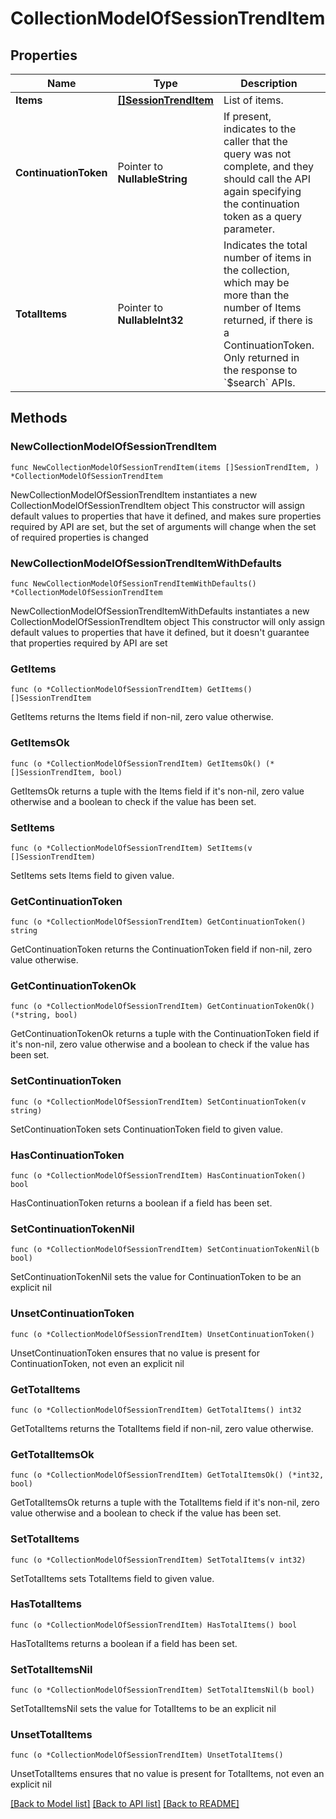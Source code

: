 # CollectionModelOfSessionTrendItem

## Properties

Name | Type | Description | Notes
------------ | ------------- | ------------- | -------------
**Items** | [**[]SessionTrendItem**](SessionTrendItem.md) | List of items. | 
**ContinuationToken** | Pointer to **NullableString** | If present, indicates to the caller that the query was not complete, and they should call the API again specifying the continuation token as a query parameter. | [optional] 
**TotalItems** | Pointer to **NullableInt32** | Indicates the total number of items in the collection, which may be more than the number of Items returned, if there is a ContinuationToken.  Only returned in the response to &#x60;$search&#x60; APIs. | [optional] 

## Methods

### NewCollectionModelOfSessionTrendItem

`func NewCollectionModelOfSessionTrendItem(items []SessionTrendItem, ) *CollectionModelOfSessionTrendItem`

NewCollectionModelOfSessionTrendItem instantiates a new CollectionModelOfSessionTrendItem object
This constructor will assign default values to properties that have it defined,
and makes sure properties required by API are set, but the set of arguments
will change when the set of required properties is changed

### NewCollectionModelOfSessionTrendItemWithDefaults

`func NewCollectionModelOfSessionTrendItemWithDefaults() *CollectionModelOfSessionTrendItem`

NewCollectionModelOfSessionTrendItemWithDefaults instantiates a new CollectionModelOfSessionTrendItem object
This constructor will only assign default values to properties that have it defined,
but it doesn't guarantee that properties required by API are set

### GetItems

`func (o *CollectionModelOfSessionTrendItem) GetItems() []SessionTrendItem`

GetItems returns the Items field if non-nil, zero value otherwise.

### GetItemsOk

`func (o *CollectionModelOfSessionTrendItem) GetItemsOk() (*[]SessionTrendItem, bool)`

GetItemsOk returns a tuple with the Items field if it's non-nil, zero value otherwise
and a boolean to check if the value has been set.

### SetItems

`func (o *CollectionModelOfSessionTrendItem) SetItems(v []SessionTrendItem)`

SetItems sets Items field to given value.


### GetContinuationToken

`func (o *CollectionModelOfSessionTrendItem) GetContinuationToken() string`

GetContinuationToken returns the ContinuationToken field if non-nil, zero value otherwise.

### GetContinuationTokenOk

`func (o *CollectionModelOfSessionTrendItem) GetContinuationTokenOk() (*string, bool)`

GetContinuationTokenOk returns a tuple with the ContinuationToken field if it's non-nil, zero value otherwise
and a boolean to check if the value has been set.

### SetContinuationToken

`func (o *CollectionModelOfSessionTrendItem) SetContinuationToken(v string)`

SetContinuationToken sets ContinuationToken field to given value.

### HasContinuationToken

`func (o *CollectionModelOfSessionTrendItem) HasContinuationToken() bool`

HasContinuationToken returns a boolean if a field has been set.

### SetContinuationTokenNil

`func (o *CollectionModelOfSessionTrendItem) SetContinuationTokenNil(b bool)`

 SetContinuationTokenNil sets the value for ContinuationToken to be an explicit nil

### UnsetContinuationToken
`func (o *CollectionModelOfSessionTrendItem) UnsetContinuationToken()`

UnsetContinuationToken ensures that no value is present for ContinuationToken, not even an explicit nil
### GetTotalItems

`func (o *CollectionModelOfSessionTrendItem) GetTotalItems() int32`

GetTotalItems returns the TotalItems field if non-nil, zero value otherwise.

### GetTotalItemsOk

`func (o *CollectionModelOfSessionTrendItem) GetTotalItemsOk() (*int32, bool)`

GetTotalItemsOk returns a tuple with the TotalItems field if it's non-nil, zero value otherwise
and a boolean to check if the value has been set.

### SetTotalItems

`func (o *CollectionModelOfSessionTrendItem) SetTotalItems(v int32)`

SetTotalItems sets TotalItems field to given value.

### HasTotalItems

`func (o *CollectionModelOfSessionTrendItem) HasTotalItems() bool`

HasTotalItems returns a boolean if a field has been set.

### SetTotalItemsNil

`func (o *CollectionModelOfSessionTrendItem) SetTotalItemsNil(b bool)`

 SetTotalItemsNil sets the value for TotalItems to be an explicit nil

### UnsetTotalItems
`func (o *CollectionModelOfSessionTrendItem) UnsetTotalItems()`

UnsetTotalItems ensures that no value is present for TotalItems, not even an explicit nil

[[Back to Model list]](../README.md#documentation-for-models) [[Back to API list]](../README.md#documentation-for-api-endpoints) [[Back to README]](../README.md)


